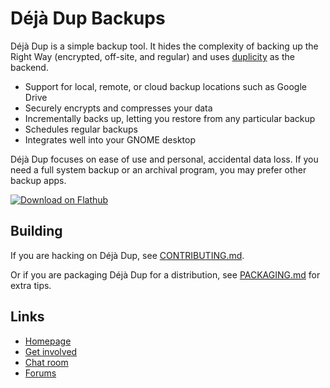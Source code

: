<!--
SPDX-License-Identifier: CC-BY-SA-4.0
SPDX-FileCopyrightText: Michael Terry
-->

# Déjà Dup Backups

Déjà Dup is a simple backup tool. It hides the complexity of backing up the
Right Way (encrypted, off-site, and regular) and uses
[duplicity](https://duplicity.gitlab.io/) as the backend.

 * Support for local, remote, or cloud backup locations such as Google Drive
 * Securely encrypts and compresses your data
 * Incrementally backs up, letting you restore from any particular backup
 * Schedules regular backups
 * Integrates well into your GNOME desktop

Déjà Dup focuses on ease of use and personal, accidental data loss.
If you need a full system backup or an archival program, you may prefer other
backup apps.

[![Download on Flathub](https://dl.flathub.org/assets/badges/flathub-badge-en.png)](https://flathub.org/apps/org.gnome.DejaDup)

## Building

If you are hacking on Déjà Dup, see [CONTRIBUTING.md](CONTRIBUTING.md).

Or if you are packaging Déjà Dup for a distribution, see
[PACKAGING.md](PACKAGING.md) for extra tips.

## Links

 * [Homepage](https://wiki.gnome.org/Apps/DejaDup)
 * [Get involved](https://wiki.gnome.org/Apps/DejaDup/GettingInvolved)
 * [Chat room](https://matrix.to/#/#deja-dup:gnome.org)
 * [Forums](https://discourse.gnome.org/tags/c/applications/7/deja-dup)


